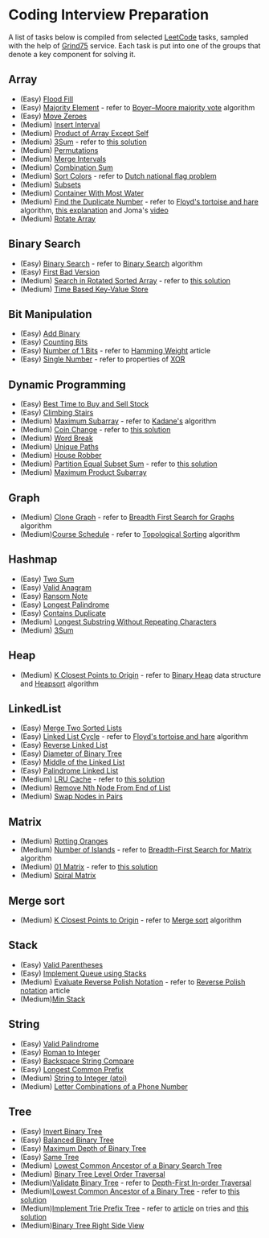 # Coding Interview Preparation

A list of tasks below is compiled from selected [LeetCode](https://leetcode.com) tasks, sampled with the help of [Grind75](https://www.techinterviewhandbook.org/grind75) service. Each task is put into one of the groups that denote a key component for solving it.

## Array

- (Easy) [Flood Fill](https://leetcode.com/problems/flood-fill/)
- (Easy) [Majority Element](https://leetcode.com/problems/majority-element/description/) - refer to [Boyer–Moore majority vote](https://en.wikipedia.org/wiki/Boyer–Moore_majority_vote_algorithm) algorithm
- (Easy) [Move Zeroes](https://leetcode.com/problems/move-zeroes/)
- (Medium) [Insert Interval](https://leetcode.com/problems/insert-interval/)
- (Medium) [Product of Array Except Self](https://leetcode.com/problems/product-of-array-except-self/)
- (Medium) [3Sum](https://leetcode.com/problems/3sum/) - refer to [this solution](https://leetcode.com/problems/3sum/solutions/2602454/python-solution-100-explained/)
- (Medium) [Permutations](https://leetcode.com/problems/permutations/)
- (Medium) [Merge Intervals](https://leetcode.com/problems/merge-intervals/)
- (Medium) [Combination Sum](https://leetcode.com/problems/combination-sum/)
- (Medium) [Sort Colors](https://leetcode.com/problems/sort-colors/) - refer to [Dutch national flag problem](https://en.wikipedia.org/wiki/Dutch_national_flag_problem)
- (Medium) [Subsets](https://leetcode.com/problems/subsets/)
- (Medium) [Container With Most Water](https://leetcode.com/problems/container-with-most-water/)
- (Medium) [Find the Duplicate Number](https://leetcode.com/problems/find-the-duplicate-number/) - refer to [Floyd's tortoise and hare](https://en.wikipedia.org/wiki/Cycle_detection) algorithm, [this explanation](https://keithschwarz.com/interesting/code/?dir=find-duplicate) and Joma's [video](https://youtu.be/pKO9UjSeLew)
- (Medium) [Rotate Array](https://leetcode.com/problems/rotate-array/)

## Binary Search
- (Easy) [Binary Search](https://leetcode.com/problems/binary-search/) - refer to [Binary Search](https://en.wikipedia.org/wiki/Binary_search_algorithm) algorithm
- (Easy) [First Bad Version](https://leetcode.com/problems/first-bad-version/)
- (Medium) [Search in Rotated Sorted Array](https://leetcode.com/problems/search-in-rotated-sorted-array/) - refer to [this solution](https://leetcode.com/problems/search-in-rotated-sorted-array/solutions/1183146/python3-solution-using-binary-search-faster-than-98-and-uses-the-least-memory/)
- (Medium) [Time Based Key-Value Store](https://leetcode.com/problems/time-based-key-value-store/)

## Bit Manipulation

- (Easy) [Add Binary](https://leetcode.com/problems/add-binary/)
- (Easy) [Counting Bits](https://leetcode.com/problems/counting-bits/)
- (Easy) [Number of 1 Bits](https://leetcode.com/problems/number-of-1-bits/) - refer to [Hamming Weight](https://en.wikipedia.org/wiki/Hamming_weight) article
- (Easy) [Single Number](https://leetcode.com/problems/single-number/) - refer to properties of [XOR](https://en.wikipedia.org/wiki/Exclusive_or)

## Dynamic Programming

- (Easy) [Best Time to Buy and Sell Stock](https://leetcode.com/problems/best-time-to-buy-and-sell-stock/)
- (Easy) [Climbing Stairs](https://leetcode.com/problems/climbing-stairs/)
- (Medium) [Maximum Subarray](https://leetcode.com/problems/maximum-subarray/) - refer to [Kadane's](https://en.wikipedia.org/wiki/Maximum_subarray_problem) algorithm
- (Medium) [Coin Change](https://leetcode.com/problems/coin-change/) - refer to [this solution](https://leetcode.com/problems/coin-change/solutions/478739/python3-dp-solution-with-comments-to-help-understand-what-is-happening-and-why/)
- (Medium) [Word Break](https://leetcode.com/problems/word-break/)
- (Medium) [Unique Paths](https://leetcode.com/problems/unique-paths/)
- (Medium) [House Robber](https://leetcode.com/problems/house-robber/)
- (Medium) [Partition Equal Subset Sum](https://leetcode.com/problems/partition-equal-subset-sum/) - refer to [this solution](https://leetcode.com/problems/partition-equal-subset-sum/solutions/3266674/416-space-99-79-solution-with-step-by-step-explanation/)
- (Medium) [Maximum Product Subarray](https://leetcode.com/problems/maximum-product-subarray/)

## Graph

- (Medium) [Clone Graph](https://leetcode.com/problems/clone-graph/) - refer to [Breadth First Search for Graphs](https://www.geeksforgeeks.org/breadth-first-search-or-bfs-for-a-graph/) algorithm
- (Medium)[Course Schedule](https://leetcode.com/problems/course-schedule/) - refer to [Topological Sorting](https://www.techinterviewhandbook.org/algorithms/graph/#topological-sorting) algorithm

## Hashmap

- (Easy) [Two Sum](https://leetcode.com/problems/two-sum/)
- (Easy) [Valid Anagram](https://leetcode.com/problems/valid-anagram/)
- (Easy) [Ransom Note](https://leetcode.com/problems/ransom-note/)
- (Easy) [Longest Palindrome](https://leetcode.com/problems/longest-palindrome/)
- (Easy) [Contains Duplicate](https://leetcode.com/problems/contains-duplicate/)
- (Medium) [Longest Substring Without Repeating Characters](https://leetcode.com/problems/longest-substring-without-repeating-characters/)
- (Medium) [3Sum](https://leetcode.com/problems/3sum/)

## Heap

- (Medium) [K Closest Points to Origin](https://leetcode.com/problems/k-closest-points-to-origin/) - refer to [Binary Heap](https://en.wikipedia.org/wiki/Binary_heap) data structure and [Heapsort](https://en.wikipedia.org/wiki/Heapsort) algorithm

## LinkedList

- (Easy) [Merge Two Sorted Lists](https://leetcode.com/problems/merge-two-sorted-lists/)
- (Easy) [Linked List Cycle](https://leetcode.com/problems/linked-list-cycle/) - refer to [Floyd's tortoise and hare](https://en.wikipedia.org/wiki/Cycle_detection) algorithm
- (Easy) [Reverse Linked List](https://leetcode.com/problems/reverse-linked-list/)
- (Easy) [Diameter of Binary Tree](https://leetcode.com/problems/diameter-of-binary-tree/)
- (Easy) [Middle of the Linked List](https://leetcode.com/problems/middle-of-the-linked-list/)
- (Easy) [Palindrome Linked List](https://leetcode.com/problems/palindrome-linked-list/)
- (Medium) [LRU Cache](https://leetcode.com/problems/lru-cache/) - refer to [this solution](https://leetcode.com/problems/lru-cache/solutions/352295/python3-doubly-linked-list-and-dictionary/)
- (Medium) [Remove Nth Node From End of List](https://leetcode.com/problems/remove-nth-node-from-end-of-list/)
- (Medium) [Swap Nodes in Pairs](https://leetcode.com/problems/swap-nodes-in-pairs/)

## Matrix
- (Medium) [Rotting Oranges](https://leetcode.com/problems/rotting-oranges/)
- (Medium) [Number of Islands](https://leetcode.com/problems/number-of-islands/) - refer to [Breadth-First Search for Matrix](https://www.geeksforgeeks.org/breadth-first-traversal-bfs-on-a-2d-array/) algorithm
- (Medium) [01 Matrix](https://leetcode.com/problems/01-matrix/) - refer to [this solution](https://leetcode.com/problems/01-matrix/solutions/1619495/bfs-python-solution/)
- (Medium) [Spiral Matrix](https://leetcode.com/problems/spiral-matrix/)

## Merge sort

- (Medium) [K Closest Points to Origin](https://leetcode.com/problems/k-closest-points-to-origin/) - refer to [Merge sort](https://en.wikipedia.org/wiki/Merge_sort) algorithm

## Stack

- (Easy) [Valid Parentheses](https://leetcode.com/problems/valid-parentheses/)
- (Easy) [Implement Queue using Stacks](https://leetcode.com/problems/implement-queue-using-stacks/)
- (Medium) [Evaluate Reverse Polish Notation](https://leetcode.com/problems/evaluate-reverse-polish-notation/) - refer to [Reverse Polish notation](https://en.wikipedia.org/wiki/Reverse_Polish_notation) article
- (Medium)[Min Stack](https://leetcode.com/problems/min-stack/)

## String

- (Easy) [Valid Palindrome](https://leetcode.com/problems/valid-palindrome/)
- (Easy) [Roman to Integer](https://leetcode.com/problems/roman-to-integer/)
- (Easy) [Backspace String Compare](https://leetcode.com/problems/backspace-string-compare/)
- (Easy) [Longest Common Prefix](https://leetcode.com/problems/longest-common-prefix/)
- (Medium) [String to Integer (atoi)](https://leetcode.com/problems/string-to-integer-atoi/)
- (Medium) [Letter Combinations of a Phone Number](https://leetcode.com/problems/letter-combinations-of-a-phone-number/)

## Tree

- (Easy) [Invert Binary Tree](https://leetcode.com/problems/invert-binary-tree/)
- (Easy) [Balanced Binary Tree](https://leetcode.com/problems/balanced-binary-tree/)
- (Easy) [Maximum Depth of Binary Tree](https://leetcode.com/problems/maximum-depth-of-binary-tree/)
- (Easy) [Same Tree](https://leetcode.com/problems/same-tree/)
- (Medium) [Lowest Common Ancestor of a Binary Search Tree](https://leetcode.com/problems/lowest-common-ancestor-of-a-binary-search-tree/)
- (Medium) [Binary Tree Level Order Traversal](https://leetcode.com/problems/binary-tree-level-order-traversal/)
- (Medium)[Validate Binary Tree](https://leetcode.com/problems/validate-binary-search-tree/) - refer to [Depth-First In-order Traversal](https://en.wikipedia.org/wiki/Tree_traversal)
- (Medium)[Lowest Common Ancestor of a Binary Tree](https://leetcode.com/problems/lowest-common-ancestor-of-a-binary-tree/) - refer to [this solution](https://leetcode.com/problems/lowest-common-ancestor-of-a-binary-tree/solutions/3231708/236-solution-with-step-by-step-explanation/)
- (Medium)[Implement Trie Prefix Tree](https://leetcode.com/problems/implement-trie-prefix-tree/) - refer to [article](https://medium.com/basecs/trying-to-understand-tries-3ec6bede0014) on tries and [this solution](https://leetcode.com/problems/implement-trie-prefix-tree/solutions/1509811/python-simple-approach-beats-99-77-submissions/)
- (Medium)[Binary Tree Right Side View](https://leetcode.com/problems/binary-tree-right-side-view/)